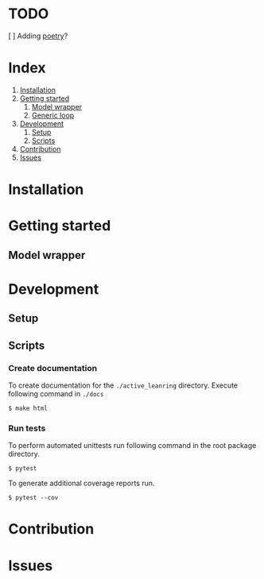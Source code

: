 
# TODO

[ ] Adding [poetry](https://python-poetry.org/)?

# Index

1. [Installation](#Installation)
2. [Getting started](#Getting-started)
    1. [Model wrapper](#Model-wrapper)
    1. [Generic loop](#Basic-loop)
3. [Development](#Development)
    1. [Setup](#Setup)
    2. [Scripts](#Scripts)
4. [Contribution](#Contribution)
5. [Issues](#Issues)


# Installation

# Getting started

## Model wrapper





# Development

## Setup


## Scripts

### Create documentation

To create documentation for the `./active_leanring` directory. Execute following command
in `./docs`

```shell
$ make html
```

### Run tests

To perform automated unittests run following command in the root package directory.

```shell
$ pytest
```

To generate additional coverage reports run.

```shell
$ pytest --cov
```



# Contribution

# Issues